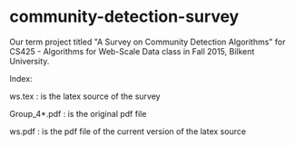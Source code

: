 # community-detection-survey
Our term project titled "A Survey on Community Detection Algorithms" for CS425 - Algorithms for Web-Scale Data class in Fall 2015, Bilkent University.

Index:

ws.tex : is the latex source of the survey

Group_4*.pdf : is the original pdf file

ws.pdf : is the pdf file of the current version of the latex source
